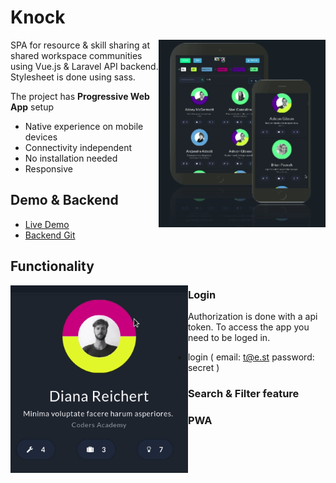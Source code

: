 # Knock
<img align="right" height="300"  src="https://github.com/MGrudule/Knock/blob/master/Documentation/devicepreview.gif">

SPA for resource & skill sharing at shared workspace communities using Vue.js & Laravel API backend.
Stylesheet is done using sass.

The project has **Progressive Web App** setup
* Native experience on mobile devices
* Connectivity independent
* No installation needed 
* Responsive





## Demo & Backend

* [Live Demo](https://knock.vps.codegorilla.nl/)
* [Backend Git](https://github.com/RJK-Engineering/KnockOnTheDoor) 





##  Functionality

<img align="left" height="300"  src="https://github.com/MGrudule/Knock/blob/master/Documentation/profile.gif">

### Login
Authorization is done with a api token. To access the app you need to be loged in.  
* login (
  email: t@e.st
  password: secret )


### Search & Filter feature

### PWA


